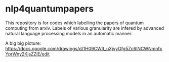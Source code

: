 # nlp4quantumpapers

This repository is for codes which labelling the papers of quantum computing from arxiv. 
Labels of various granularity are infered by advanced natural language processing models in an automatic manner.

A big big picture: https://docs.google.com/drawings/d/1H09CWIt_uXjvyOfg5Zc6lNCWNmnfxYprWny2KjsZZjE/edit

